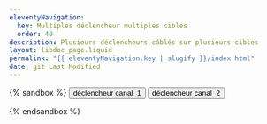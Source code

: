 ```yaml
---
eleventyNavigation:
  key: Multiples déclencheur multiples cibles
  order: 40
description: Plusieurs déclencheurs câblés sur plusieurs cibles
layout: libdoc_page.liquid
permalink: "{{ eleventyNavigation.key | slugify }}/index.html"
date: git Last Modified
---
```

{% sandbox %}
<button c-toggle="canal_1"
    data-opened-state-class="bc-support-success"
    title="Je bascule tous les canaux canal_1">
    déclencheur canal_1
</button> 
<button c-toggle="canal_2" 
    data-opened-state-class="bc-support-warning"
    title="Je bascule tous les canaux canal_2">
    déclencheur canal_2
</button> 
<p c-toggle-name="canal_1"
    class="d-none"
    data-opened-state-class="p-6 bc-support-success c-support-success">
    canal_1. Je suis la cible 1 du canal "canal_1".<br>
    <button c-toggle="canal_1" 
        data-opened-state-class="bc-support-success"
        title="Je bascule tous les canaux canal_1">
        déclencheur canal_1
    </button> 
    <button c-toggle="canal_2" 
        data-opened-state-class="bc-support-warning"
        title="Je bascule tous les canaux canal_2">
        déclencheur canal_2
    </button> 
</p>
<p c-toggle-name="canal_2"
    class="d-none"
    data-opened-state-class="p-6 bc-support-warning c-support-warning">
    canal_2. Je suis la cible 1 du canal "canal_2".<br>
    <button c-toggle="canal_1" 
        data-opened-state-class="bc-support-success"
        title="Je bascule tous les canaux canal_1">
        déclencheur canal_1
    </button> 
    <button c-toggle="canal_2" 
        data-opened-state-class="bc-support-warning"
        title="Je bascule tous les canaux canal_2">
        déclencheur canal_2
    </button> 
</p>
<p c-toggle-name="canal_2"
    class="d-none"
    data-opened-state-class="p-6 bc-support-warning c-support-warning">
    canal_2. Je suis la cible 2 du canal "canal_2".
</p>
<script src="/assets/c-toggle.js"></script>
<!-- DEMO UNIQUEMENT -->
<style>
    .d-none {
        display: none
    }
    .p-6 {
        padding: 1em;
    }
    .bc-support-warning {
        background-color: orange;
    }
    .c-support-warning {
        color: black;
    }
    .bc-support-success {
        background-color: yellowgreen;
    }
    .c-support-success {
        color: darkgreen;
    }
    body {
        font-family: -apple-system, BlinkMacSystemFont, avenir next, avenir, segoe ui, helvetica neue, Cantarell, Ubuntu, roboto, noto, helvetica, arial, sans-serif; 
    }
</style>
{% endsandbox %}